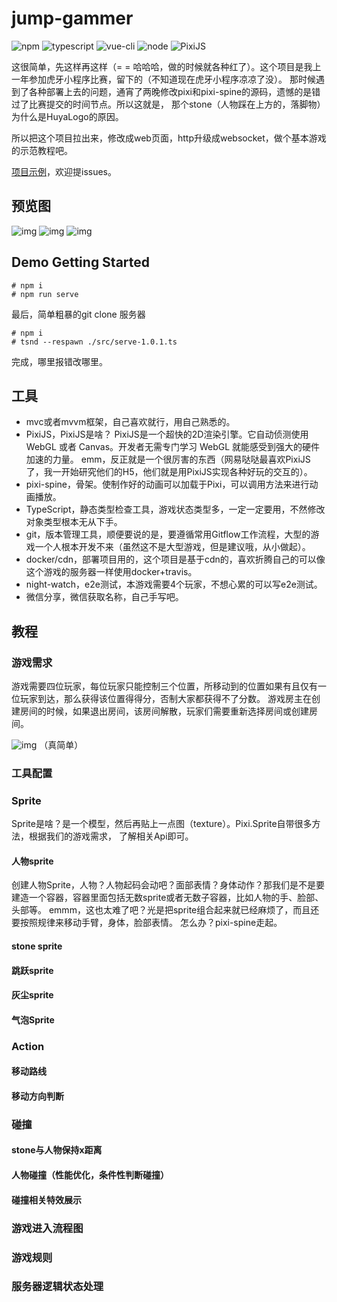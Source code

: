 # jump-gammer
![npm](https://img.shields.io/badge/npm-v6.13.1-blue)
![typescript](https://img.shields.io/badge/typescript-v3.4.3-blue)
![vue-cli](https://img.shields.io/badge/vue--cli-v3.11.0-blue)
![node](https://img.shields.io/badge/node-v10.0.0-blue)
![PixiJS](https://img.shields.io/badge/PixiJS-v5.0.0-green)

这很简单，先这样再这样（= = 哈哈哈，做的时候就各种红了）。这个项目是我上一年参加虎牙小程序比赛，留下的（不知道现在虎牙小程序凉凉了没）。
那时候遇到了各种部署上去的问题，通宵了两晚修改pixi和pixi-spine的源码，遗憾的是错过了比赛提交的时间节点。所以这就是，
那个stone（人物踩在上方的，落脚物）为什么是HuyaLogo的原因。

所以把这个项目拉出来，修改成web页面，http升级成websocket，做个基本游戏的示范教程吧。

[项目示例](http://web.debug.psy-1.com/cosleep/dragonboat?from=singlemessage)，欢迎提issues。

## 预览图
![img](https://res.psy-1.com/FiAOzARZUwWuN7F2TAbO9_5S3K3V)
![img](https://res.psy-1.com/Ft76gwt3zotcYtC5Dfl3UmW3l7Fq)
![img](https://res.psy-1.com/FigPdtJYbtwOUDP4oe9JGyT--dB3)

## Demo Getting Started
```shell script
# npm i
# npm run serve
```
最后，简单粗暴的git clone 服务器
```shell script
# npm i
# tsnd --respawn ./src/serve-1.0.1.ts
```
完成，哪里报错改哪里。

## 工具
* mvc或者mvvm框架，自己喜欢就行，用自己熟悉的。
* PixiJS，PixiJS是啥？
PixiJS是一个超快的2D渲染引擎。它自动侦测使用 WebGL 或者 Canvas。开发者无需专门学习 WebGL 就能感受到强大的硬件加速的力量。
emm，反正就是一个很厉害的东西（网易哒哒最喜欢PixiJS了，我一开始研究他们的H5，他们就是用PixiJS实现各种好玩的交互的）。
* pixi-spine，骨架。使制作好的动画可以加载于Pixi，可以调用方法来进行动画播放。
* TypeScript，静态类型检查工具，游戏状态类型多，一定一定要用，不然修改对象类型根本无从下手。
* git，版本管理工具，顺便要说的是，要遵循常用Gitflow工作流程，大型的游戏一个人根本开发不来（虽然这不是大型游戏，但是建议哦，从小做起）。
* docker/cdn，部署项目用的，这个项目是基于cdn的，喜欢折腾自己的可以像这个游戏的服务器一样使用docker+travis。
* night-watch，e2e测试，本游戏需要4个玩家，不想心累的可以写e2e测试。
* 微信分享，微信获取名称，自己手写吧。

## 教程
### 游戏需求
游戏需要四位玩家，每位玩家只能控制三个位置，所移动到的位置如果有且仅有一位玩家到达，那么获得该位置得得分，否制大家都获得不了分数。
游戏房主在创建房间的时候，如果退出房间，该房间解散，玩家们需要重新选择房间或创建房间。

![img](https://res.psy-1.com/FlkPBGh47Y3hW10bN1T3IHNLTbQk) （真简单）

### 工具配置

### Sprite
Sprite是啥？是一个模型，然后再贴上一点图（texture）。Pixi.Sprite自带很多方法，根据我们的游戏需求，
了解相关Api即可。

#### 人物sprite
创建人物Sprite，人物？人物起码会动吧？面部表情？身体动作？那我们是不是要建造一个容器，容器里面包括无数sprite或者无数子容器，比如人物的手、脸部、头部等。
emmm，这也太难了吧？光是把sprite组合起来就已经麻烦了，而且还要按照规律来移动手臂，身体，脸部表情。
怎么办？pixi-spine走起。
#### stone sprite
#### 跳跃sprite
#### 灰尘sprite
#### 气泡Sprite


### Action
#### 移动路线
#### 移动方向判断


### 碰撞
#### stone与人物保持x距离
#### 人物碰撞（性能优化，条件性判断碰撞）
#### 碰撞相关特效展示


### 游戏进入流程图
### 游戏规则
### 服务器逻辑状态处理
